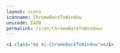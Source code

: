 ```yaml
---
layout: icons
iconname: ChromeBackToWindow
unicode: EAD8
permalink: /icon/ChromeBackToWindow/
---
```


``` html
<i class="mi mi-ChromeBackToWindow"></i>
```
